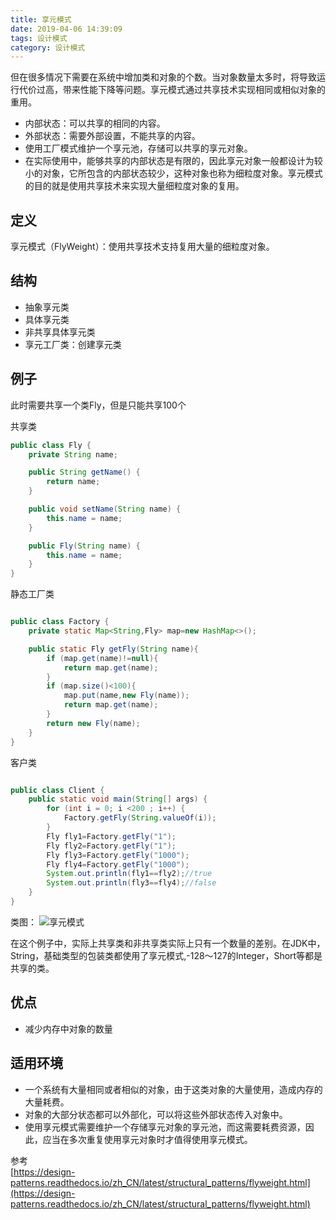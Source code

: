 ```yaml
---
title: 享元模式
date: 2019-04-06 14:39:09
tags: 设计模式
category: 设计模式
---
```


但在很多情况下需要在系统中增加类和对象的个数。当对象数量太多时，将导致运行代价过高，带来性能下降等问题。享元模式通过共享技术实现相同或相似对象的重用。

- 内部状态：可以共享的相同的内容。
- 外部状态：需要外部设置，不能共享的内容。
- 使用工厂模式维护一个享元池，存储可以共享的享元对象。
- 在实际使用中，能够共享的内部状态是有限的，因此享元对象一般都设计为较小的对象，它所包含的内部状态较少，这种对象也称为细粒度对象。享元模式的目的就是使用共享技术来实现大量细粒度对象的复用。
<!--more-->
## 定义
享元模式（FlyWeight）：使用共享技术支持复用大量的细粒度对象。

## 结构

- 抽象享元类
- 具体享元类
- 非共享具体享元类
- 享元工厂类：创建享元类

## 例子

此时需要共享一个类Fly，但是只能共享100个  

共享类
~~~java
public class Fly {
    private String name;

    public String getName() {
        return name;
    }

    public void setName(String name) {
        this.name = name;
    }

    public Fly(String name) {
        this.name = name;
    }
}
~~~

静态工厂类
~~~java

public class Factory {
    private static Map<String,Fly> map=new HashMap<>();

    public static Fly getFly(String name){
        if (map.get(name)!=null){
            return map.get(name);
        }
        if (map.size()<100){
            map.put(name,new Fly(name));
            return map.get(name);
        }
        return new Fly(name);
    }
}
~~~

客户类
~~~java

public class Client {
    public static void main(String[] args) {
        for (int i = 0; i <200 ; i++) {
            Factory.getFly(String.valueOf(i));
        }
        Fly fly1=Factory.getFly("1");
        Fly fly2=Factory.getFly("1");
        Fly fly3=Factory.getFly("1000");
        Fly fly4=Factory.getFly("1000");
        System.out.println(fly1==fly2);//true
        System.out.println(fly3==fly4);//false
    }
}
~~~

类图：
![享元模式](/享元模式/Fly.png)

在这个例子中，实际上共享类和非共享类实际上只有一个数量的差别。在JDK中，String，基础类型的包装类都使用了享元模式,-128～127的Integer，Short等都是共享的类。

## 优点

- 减少内存中对象的数量

## 适用环境

- 一个系统有大量相同或者相似的对象，由于这类对象的大量使用，造成内存的大量耗费。
- 对象的大部分状态都可以外部化，可以将这些外部状态传入对象中。
- 使用享元模式需要维护一个存储享元对象的享元池，而这需要耗费资源，因此，应当在多次重复使用享元对象时才值得使用享元模式。


参考   
[https://design-patterns.readthedocs.io/zh_CN/latest/structural_patterns/flyweight.html](https://design-patterns.readthedocs.io/zh_CN/latest/structural_patterns/flyweight.html)   

